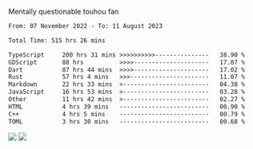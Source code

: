 Mentally questionable touhou fan



<!--START_SECTION:waka-->

```txt
From: 07 November 2022 - To: 11 August 2023

Total Time: 515 hrs 26 mins

TypeScript     200 hrs 31 mins >>>>>>>>>>---------------   38.90 %
GDScript       88 hrs          >>>>---------------------   17.07 %
Dart           87 hrs 44 mins  >>>>---------------------   17.02 %
Rust           57 hrs 4 mins   >>>----------------------   11.07 %
Markdown       22 hrs 33 mins  >------------------------   04.38 %
JavaScript     16 hrs 53 mins  >------------------------   03.28 %
Other          11 hrs 42 mins  >------------------------   02.27 %
HTML           4 hrs 39 mins   -------------------------   00.90 %
C++            4 hrs 5 mins    -------------------------   00.79 %
TOML           3 hrs 30 mins   -------------------------   00.68 %
```

<!--END_SECTION:waka-->

![](https://posei.me/horse_going_hard.gif)
![](https://posei.me/horse_going_hard.gif)
